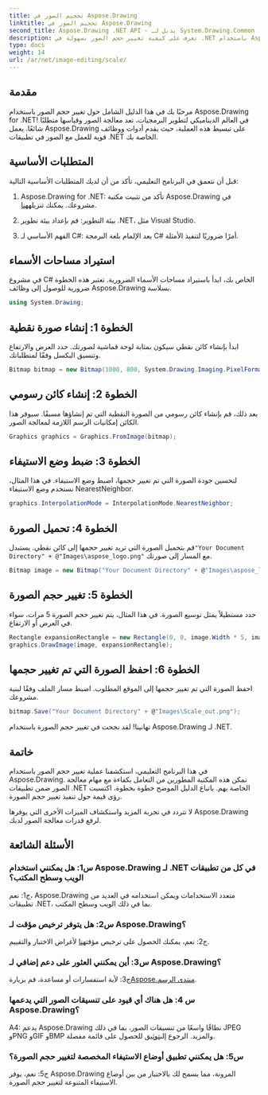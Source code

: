 ```yaml
---
title: تحجيم الصور في Aspose.Drawing
linktitle: تحجيم الصور في Aspose.Drawing
second_title: Aspose.Drawing .NET API - بديل لـ System.Drawing.Common
description: تعرف على كيفية تغيير حجم الصور بسهولة في .NET باستخدام Aspose.Drawing. يضمن دليلنا خطوة بخطوة التكامل السلس، مما يوفر إمكانات قوية لمعالجة الصور.
type: docs
weight: 14
url: /ar/net/image-editing/scale/
---
```

## مقدمة

مرحبًا بك في هذا الدليل الشامل حول تغيير حجم الصور باستخدام Aspose.Drawing for .NET! في العالم الديناميكي لتطوير البرمجيات، تعد معالجة الصور وقياسها متطلبًا شائعًا. يعمل Aspose.Drawing على تبسيط هذه العملية، حيث يقدم أدوات ووظائف قوية للعمل مع الصور في تطبيقات .NET الخاصة بك.

## المتطلبات الأساسية

قبل أن نتعمق في البرنامج التعليمي، تأكد من أن لديك المتطلبات الأساسية التالية:

1.  Aspose.Drawing for .NET: تأكد من تثبيت مكتبة Aspose.Drawing في مشروعك. يمكنك تنزيله[هنا](https://releases.aspose.com/drawing/net/).

2. بيئة التطوير: قم بإعداد بيئة تطوير .NET، مثل Visual Studio.

3. الفهم الأساسي لـ C#: يعد الإلمام بلغة البرمجة C# أمرًا ضروريًا لتنفيذ الأمثلة.

## استيراد مساحات الأسماء

في مشروع C# الخاص بك، ابدأ باستيراد مساحات الأسماء الضرورية. تعتبر هذه الخطوة ضرورية للوصول إلى وظائف Aspose.Drawing بسلاسة.

```csharp
using System.Drawing;
```

## الخطوة 1: إنشاء صورة نقطية

ابدأ بإنشاء كائن نقطي سيكون بمثابة لوحة قماشية لصورتك. حدد العرض والارتفاع وتنسيق البكسل وفقًا لمتطلباتك.

```csharp
Bitmap bitmap = new Bitmap(1000, 800, System.Drawing.Imaging.PixelFormat.Format32bppPArgb);
```

## الخطوة 2: إنشاء كائن رسومي

بعد ذلك، قم بإنشاء كائن رسومي من الصورة النقطية التي تم إنشاؤها مسبقًا. سيوفر هذا الكائن إمكانيات الرسم اللازمة لمعالجة الصور.

```csharp
Graphics graphics = Graphics.FromImage(bitmap);
```

## الخطوة 3: ضبط وضع الاستيفاء

لتحسين جودة الصورة التي تم تغيير حجمها، اضبط وضع الاستيفاء. في هذا المثال، نستخدم وضع الاستيفاء NearestNeighbor.

```csharp
graphics.InterpolationMode = InterpolationMode.NearestNeighbor;
```

## الخطوة 4: تحميل الصورة

 قم بتحميل الصورة التي تريد تغيير حجمها إلى كائن نقطي. يستبدل`"Your Document Directory" + @"Images\aspose_logo.png"` مع المسار إلى صورتك.

```csharp
Bitmap image = new Bitmap("Your Document Directory" + @"Images\aspose_logo.png");
```

## الخطوة 5: تغيير حجم الصورة

حدد مستطيلاً يمثل توسيع الصورة. في هذا المثال، يتم تغيير حجم الصورة 5 مرات، سواء في العرض أو الارتفاع.

```csharp
Rectangle expansionRectangle = new Rectangle(0, 0, image.Width * 5, image.Height * 5);
graphics.DrawImage(image, expansionRectangle);
```

## الخطوة 6: احفظ الصورة التي تم تغيير حجمها

احفظ الصورة التي تم تغيير حجمها إلى الموقع المطلوب. اضبط مسار الملف وفقًا لبنية مشروعك.

```csharp
bitmap.Save("Your Document Directory" + @"Images\Scale_out.png");
```

تهانينا! لقد نجحت في تغيير حجم الصورة باستخدام Aspose.Drawing لـ .NET.

## خاتمة

في هذا البرنامج التعليمي، استكشفنا عملية تغيير حجم الصور باستخدام Aspose.Drawing. تمكن هذه المكتبة المطورين من التعامل بكفاءة مع مهام معالجة الصور ضمن تطبيقات .NET الخاصة بهم. باتباع الدليل الموضح خطوة بخطوة، اكتسبت رؤى قيمة حول تنفيذ تغيير حجم الصورة.

لا تتردد في تجربة المزيد واستكشاف الميزات الأخرى التي يوفرها Aspose.Drawing لرفع قدرات معالجة الصور لديك.

## الأسئلة الشائعة

### س1: هل يمكنني استخدام Aspose.Drawing لـ .NET في كل من تطبيقات الويب وسطح المكتب؟

ج1: نعم، Aspose.Drawing متعدد الاستخدامات ويمكن استخدامه في العديد من تطبيقات .NET، بما في ذلك الويب وسطح المكتب.

### س2: هل يتوفر ترخيص مؤقت لـ Aspose.Drawing؟

 ج2: نعم، يمكنك الحصول على ترخيص مؤقت[هنا](https://purchase.aspose.com/temporary-license/) لأغراض الاختبار والتقييم.

### س3: أين يمكنني العثور على دعم إضافي لـ Aspose.Drawing؟

 ج3: لأية استفسارات أو مساعدة، قم بزيارة[Aspose.منتدى الرسم](https://forum.aspose.com/c/diagram/17).

### س 4: هل هناك أي قيود على تنسيقات الصور التي يدعمها Aspose.Drawing؟

 A4: يدعم Aspose.Drawing نطاقًا واسعًا من تنسيقات الصور، بما في ذلك JPEG وPNG وGIF وBMP والمزيد. الرجوع إلى[توثيق](https://reference.aspose.com/drawing/net/) للحصول على قائمة مفصلة.

### س5: هل يمكنني تطبيق أوضاع الاستيفاء المخصصة لتغيير حجم الصورة؟

ج5: نعم، يوفر Aspose.Drawing المرونة، مما يسمح لك بالاختيار من بين أوضاع الاستيفاء المتنوعة لتغيير حجم الصورة.